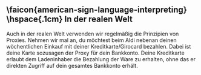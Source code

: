 ## \faicon{american-sign-language-interpreting} \hspace{.1cm} In der realen Welt
Auch in der realen Welt verwenden wir regelmäßig die Prinzipien von Proxies. Nehmen wir mal an, du möchtest beim Aldi
nebenan deinen wöchentlichen Einkauf mit deiner Kreditkarte/Girocard bezahlen. Dabei ist deine Karte sozusagen
der Proxy für dein Bankkonto. Deine Kreditkarte erlaubt dem Ladeninhaber die Bezahlung der Ware zu erhalten, ohne das er 
direkten Zugriff auf dein gesamtes Bankkonto erhält. 